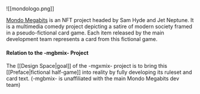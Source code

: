 ![[mondologo.png]]

[Mondo Megabits](https://www.mondomegabits.com/) is an NFT project headed by Sam Hyde and Jet Neptune. It is a multimedia comedy project depicting a satire of modern society framed in a pseudo-fictional card game. Each item released by the main development team represents a card from this fictional game.

#### Relation to the -mgbmix- Project

The [[Design Space|goal]] of the -mgxmix- project is to bring this [[Preface|fictional half-game]] into reality by fully developing its ruleset and card text. (-mgbmix- is unaffiliated with the main Mondo Megabits dev team)
